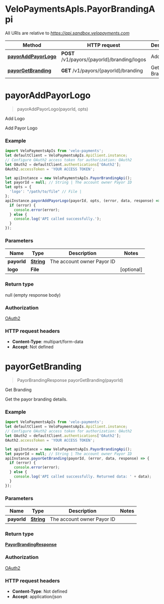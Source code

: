 # VeloPaymentsApIs.PayorBrandingApi

All URIs are relative to *https://api.sandbox.velopayments.com*

Method | HTTP request | Description
------------- | ------------- | -------------
[**payorAddPayorLogo**](PayorBrandingApi.md#payorAddPayorLogo) | **POST** /v1/payors/{payorId}/branding/logos | Add Logo
[**payorGetBranding**](PayorBrandingApi.md#payorGetBranding) | **GET** /v1/payors/{payorId}/branding | Get Branding


<a name="payorAddPayorLogo"></a>
# **payorAddPayorLogo**
> payorAddPayorLogo(payorId, opts)

Add Logo

Add Payor Logo

### Example
```javascript
import VeloPaymentsApIs from 'velo-payments';
let defaultClient = VeloPaymentsApIs.ApiClient.instance;
// Configure OAuth2 access token for authorization: OAuth2
let OAuth2 = defaultClient.authentications['OAuth2'];
OAuth2.accessToken = 'YOUR ACCESS TOKEN';

let apiInstance = new VeloPaymentsApIs.PayorBrandingApi();
let payorId = null; // String | The account owner Payor ID
let opts = {
  'logo': "/path/to/file" // File | 
};
apiInstance.payorAddPayorLogo(payorId, opts, (error, data, response) => {
  if (error) {
    console.error(error);
  } else {
    console.log('API called successfully.');
  }
});
```

### Parameters

Name | Type | Description  | Notes
------------- | ------------- | ------------- | -------------
 **payorId** | [**String**](.md)| The account owner Payor ID | 
 **logo** | **File**|  | [optional] 

### Return type

null (empty response body)

### Authorization

[OAuth2](../README.md#OAuth2)

### HTTP request headers

 - **Content-Type**: multipart/form-data
 - **Accept**: Not defined

<a name="payorGetBranding"></a>
# **payorGetBranding**
> PayorBrandingResponse payorGetBranding(payorId)

Get Branding

Get the payor branding details.

### Example
```javascript
import VeloPaymentsApIs from 'velo-payments';
let defaultClient = VeloPaymentsApIs.ApiClient.instance;
// Configure OAuth2 access token for authorization: OAuth2
let OAuth2 = defaultClient.authentications['OAuth2'];
OAuth2.accessToken = 'YOUR ACCESS TOKEN';

let apiInstance = new VeloPaymentsApIs.PayorBrandingApi();
let payorId = null; // String | The account owner Payor ID
apiInstance.payorGetBranding(payorId, (error, data, response) => {
  if (error) {
    console.error(error);
  } else {
    console.log('API called successfully. Returned data: ' + data);
  }
});
```

### Parameters

Name | Type | Description  | Notes
------------- | ------------- | ------------- | -------------
 **payorId** | [**String**](.md)| The account owner Payor ID | 

### Return type

[**PayorBrandingResponse**](PayorBrandingResponse.md)

### Authorization

[OAuth2](../README.md#OAuth2)

### HTTP request headers

 - **Content-Type**: Not defined
 - **Accept**: application/json

